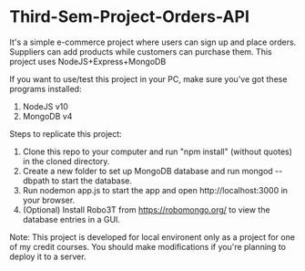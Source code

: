 # Third-Sem-Project-Orders-API
It's a simple e-commerce project where users can sign up and place orders. Suppliers can add products while customers can purchase them. This project uses NodeJS+Express+MongoDB

If you want to use/test this project in your PC, make sure you've got these programs installed:
 1. NodeJS v10
 2. MongoDB v4
 
 Steps to replicate this project:
 
 1. Clone this repo to your computer and run "npm install" (without quotes) in the cloned directory.
 2. Create a new folder to set up MongoDB database and run mongod --dbpath <PATH> to start the database.
 3. Run nodemon app.js to start the app and open http://localhost:3000 in your browser.
 4. (Optional) Install Robo3T from https://robomongo.org/ to view the database entries in a GUI.
 
 Note: This project is developed for local environent only as a project for one of my credit courses. You should make modifications if you're planning to deploy it to a server.
 
